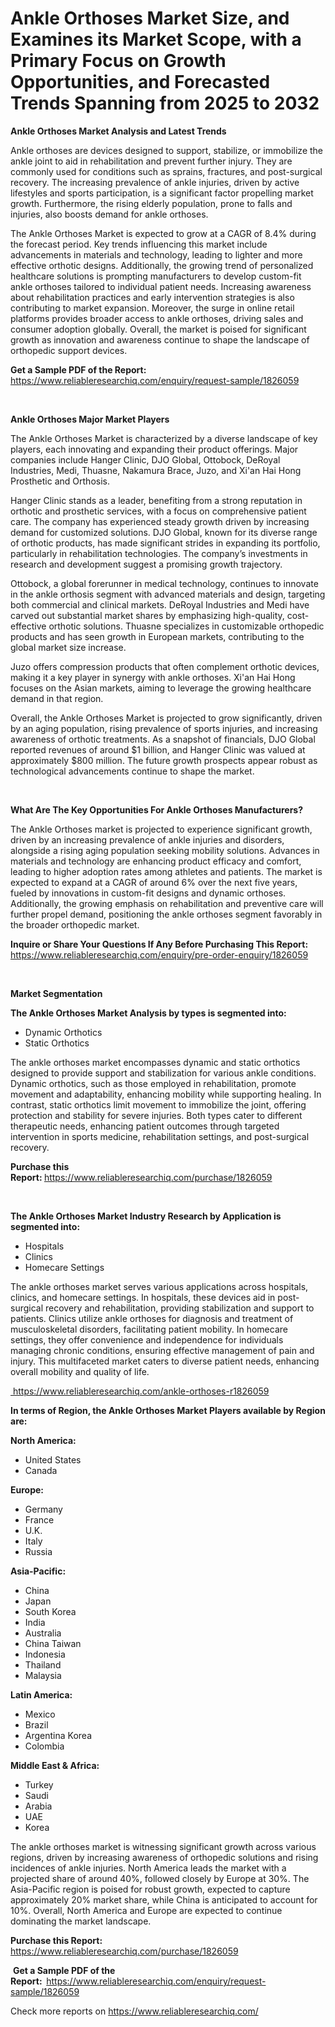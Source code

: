 <p><h1>Ankle Orthoses Market Size, and Examines its Market Scope, with a Primary Focus on Growth Opportunities, and Forecasted Trends Spanning from 2025 to 2032</h1></p><p><strong>Ankle Orthoses Market Analysis and Latest Trends</strong></p>
<p><p>Ankle orthoses are devices designed to support, stabilize, or immobilize the ankle joint to aid in rehabilitation and prevent further injury. They are commonly used for conditions such as sprains, fractures, and post-surgical recovery. The increasing prevalence of ankle injuries, driven by active lifestyles and sports participation, is a significant factor propelling market growth. Furthermore, the rising elderly population, prone to falls and injuries, also boosts demand for ankle orthoses.</p><p>The Ankle Orthoses Market is expected to grow at a CAGR of 8.4% during the forecast period. Key trends influencing this market include advancements in materials and technology, leading to lighter and more effective orthotic designs. Additionally, the growing trend of personalized healthcare solutions is prompting manufacturers to develop custom-fit ankle orthoses tailored to individual patient needs. Increasing awareness about rehabilitation practices and early intervention strategies is also contributing to market expansion. Moreover, the surge in online retail platforms provides broader access to ankle orthoses, driving sales and consumer adoption globally. Overall, the market is poised for significant growth as innovation and awareness continue to shape the landscape of orthopedic support devices.</p></p>
<p><strong>Get a Sample PDF of the Report:&nbsp;</strong> <a href="https://www.reliableresearchiq.com/enquiry/request-sample/1826059?utm_campaign=2319&utm_medium=2&utm_source=Github&utm_content=ia&utm_term=03032025&utm_id=ankle-orthoses">https://www.reliableresearchiq.com/enquiry/request-sample/1826059</a></p>
<p>&nbsp;</p>
<p><strong>Ankle Orthoses Major Market Players</strong></p>
<p><p>The Ankle Orthoses Market is characterized by a diverse landscape of key players, each innovating and expanding their product offerings. Major companies include Hanger Clinic, DJO Global, Ottobock, DeRoyal Industries, Medi, Thuasne, Nakamura Brace, Juzo, and Xi'an Hai Hong Prosthetic and Orthosis.</p><p>Hanger Clinic stands as a leader, benefiting from a strong reputation in orthotic and prosthetic services, with a focus on comprehensive patient care. The company has experienced steady growth driven by increasing demand for customized solutions. DJO Global, known for its diverse range of orthotic products, has made significant strides in expanding its portfolio, particularly in rehabilitation technologies. The company’s investments in research and development suggest a promising growth trajectory.</p><p>Ottobock, a global forerunner in medical technology, continues to innovate in the ankle orthosis segment with advanced materials and design, targeting both commercial and clinical markets. DeRoyal Industries and Medi have carved out substantial market shares by emphasizing high-quality, cost-effective orthotic solutions. Thuasne specializes in customizable orthopedic products and has seen growth in European markets, contributing to the global market size increase.</p><p>Juzo offers compression products that often complement orthotic devices, making it a key player in synergy with ankle orthoses. Xi'an Hai Hong focuses on the Asian markets, aiming to leverage the growing healthcare demand in that region.</p><p>Overall, the Ankle Orthoses Market is projected to grow significantly, driven by an aging population, rising prevalence of sports injuries, and increasing awareness of orthotic treatments. As a snapshot of financials, DJO Global reported revenues of around $1 billion, and Hanger Clinic was valued at approximately $800 million. The future growth prospects appear robust as technological advancements continue to shape the market.</p></p>
<p>&nbsp;</p>
<p><strong>What Are The Key Opportunities For Ankle Orthoses Manufacturers?</strong></p>
<p><p>The Ankle Orthoses market is projected to experience significant growth, driven by an increasing prevalence of ankle injuries and disorders, alongside a rising aging population seeking mobility solutions. Advances in materials and technology are enhancing product efficacy and comfort, leading to higher adoption rates among athletes and patients. The market is expected to expand at a CAGR of around 6% over the next five years, fueled by innovations in custom-fit designs and dynamic orthoses. Additionally, the growing emphasis on rehabilitation and preventive care will further propel demand, positioning the ankle orthoses segment favorably in the broader orthopedic market.</p></p>
<p><strong>Inquire or Share Your Questions If Any Before Purchasing This Report:</strong> <a href="https://www.reliableresearchiq.com/enquiry/pre-order-enquiry/1826059?utm_campaign=2319&utm_medium=2&utm_source=Github&utm_content=ia&utm_term=03032025&utm_id=ankle-orthoses">https://www.reliableresearchiq.com/enquiry/pre-order-enquiry/1826059</a></p>
<p>&nbsp;</p>
<p><strong>Market Segmentation</strong></p>
<p><strong>The Ankle Orthoses Market Analysis by types is segmented into:</strong></p>
<p><ul><li>Dynamic Orthotics</li><li>Static Orthotics</li></ul></p>
<p><p>The ankle orthoses market encompasses dynamic and static orthotics designed to provide support and stabilization for various ankle conditions. Dynamic orthotics, such as those employed in rehabilitation, promote movement and adaptability, enhancing mobility while supporting healing. In contrast, static orthotics limit movement to immobilize the joint, offering protection and stability for severe injuries. Both types cater to different therapeutic needs, enhancing patient outcomes through targeted intervention in sports medicine, rehabilitation settings, and post-surgical recovery.</p></p>
<p><strong>Purchase this Report:&nbsp;</strong><a href="https://www.reliableresearchiq.com/purchase/1826059?utm_campaign=2319&utm_medium=2&utm_source=Github&utm_content=ia&utm_term=03032025&utm_id=ankle-orthoses">https://www.reliableresearchiq.com/purchase/1826059</a></p>
<p>&nbsp;</p>
<p><strong>The Ankle Orthoses Market Industry Research by Application is segmented into:</strong></p>
<p><ul><li>Hospitals</li><li>Clinics</li><li>Homecare Settings</li></ul></p>
<p><p>The ankle orthoses market serves various applications across hospitals, clinics, and homecare settings. In hospitals, these devices aid in post-surgical recovery and rehabilitation, providing stabilization and support to patients. Clinics utilize ankle orthoses for diagnosis and treatment of musculoskeletal disorders, facilitating patient mobility. In homecare settings, they offer convenience and independence for individuals managing chronic conditions, ensuring effective management of pain and injury. This multifaceted market caters to diverse patient needs, enhancing overall mobility and quality of life.</p></p>
<p><a href="https://www.reliableresearchiq.com/ankle-orthoses-r1826059?utm_campaign=2319&utm_medium=2&utm_source=Github&utm_content=ia&utm_term=03032025&utm_id=ankle-orthoses">&nbsp;https://www.reliableresearchiq.com/ankle-orthoses-r1826059</a></p>
<p><strong>In terms of Region, the Ankle Orthoses Market Players available by Region are:</strong></p>
<p>
    <p> <strong> North America: </strong>
        <ul>
            <li>United States</li>
            <li>Canada</li>
        </ul>
        </p> 
    <p> <strong> Europe: </strong>
        <ul>
            <li>Germany</li>
            <li>France</li>
            <li>U.K.</li>
            <li>Italy</li>
            <li>Russia</li>
        </ul>
        </p> 
    <p> <strong> Asia-Pacific: </strong>
        <ul>
            <li>China</li>
            <li>Japan</li>
            <li>South Korea</li>
            <li>India</li>
            <li>Australia</li>
            <li>China Taiwan</li>
            <li>Indonesia</li>
            <li>Thailand</li>
            <li>Malaysia</li>
        </ul>
        </p> 
    <p> <strong> Latin America: </strong>
        <ul>
            <li>Mexico</li>
            <li>Brazil</li>
            <li>Argentina Korea</li>
            <li>Colombia</li>
        </ul>
        </p> 
    <p> <strong> Middle East & Africa: </strong>
        <ul>
            <li>Turkey</li>
            <li>Saudi</li>
            <li>Arabia</li>
            <li>UAE</li>
            <li>Korea</li>
        </ul>
    </p>
    </p>
<p><p>The ankle orthoses market is witnessing significant growth across various regions, driven by increasing awareness of orthopedic solutions and rising incidences of ankle injuries. North America leads the market with a projected share of around 40%, followed closely by Europe at 30%. The Asia-Pacific region is poised for robust growth, expected to capture approximately 20% market share, while China is anticipated to account for 10%. Overall, North America and Europe are expected to continue dominating the market landscape.</p></p>
<p><strong>Purchase this Report: </strong><a href="https://www.reliableresearchiq.com/purchase/1826059?utm_campaign=2319&utm_medium=2&utm_source=Github&utm_content=ia&utm_term=03032025&utm_id=ankle-orthoses">https://www.reliableresearchiq.com/purchase/1826059</a></p>
<p>&nbsp;<strong>Get a Sample PDF of the Report:&nbsp;&nbsp;</strong><a href="https://www.reliableresearchiq.com/enquiry/request-sample/1826059?utm_campaign=2319&utm_medium=2&utm_source=Github&utm_content=ia&utm_term=03032025&utm_id=ankle-orthoses">https://www.reliableresearchiq.com/enquiry/request-sample/1826059</a></p>
<p><strong></strong></p>
<p>Check more reports on <a href="https://www.reliableresearchiq.com/?utm_campaign=2319&utm_medium=2&utm_source=Github&utm_content=ia&utm_term=03032025&utm_id=ankle-orthoses">https://www.reliableresearchiq.com/</a></p>